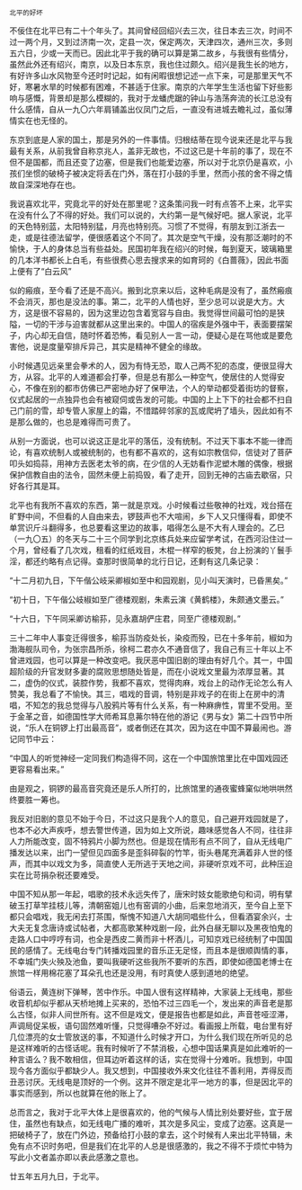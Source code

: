     北平的好坏 

   不佞住在北平已有二十个年头了。其间曾经回绍兴去三次，往日本去三次，时间不过一两个月，又到过济南一次，定县一次，保定两次，天津四次，通州三次，多则五六日，少或一天而已。因此北平于我的确可以算是第二故乡，与我很有些情分，虽然此外还有绍兴，南京，以及日本东京，我也住过颇久。绍兴是我生长的地方，有好许多山水风物至今还时时记起，如有闲暇很想记述一点下来，可是那里天气不好，寒暑水旱的时候都有困难，不甚适于住家。南京的六年学生生活也留下好些影响与感慨，背景却是那么模糊的，我对于龙蟠虎踞的钟山与浩荡奔流的长江总没有什么感情，自从一九〇六年肩铺盖出仪凤门之后，一直没有进城去瞻礼过，虽似薄情实在也无怪的。

   东京到底是人家的国土，那是另外的一件事情。归根结蒂在现今说来还是北平与我最有关系，从前我曾自称京兆人，盖非无故也，不过这已是十年前的事了，现在不但不是国都，而且还变了边塞，但是我们也能爱边塞，所以对于北京仍是喜欢，小孩们坐惯的破椅子被决定将丢在门外，落在打小鼓的手里，然而小孩的舍不得之情故自深深地存在也。

   我说喜欢北平，究竟北平的好处在那里呢？这条策问我一时有点答不上来，北平实在没有什么了不得的好处。我们可以说的，大约第一是气候好吧。据人家说，北平的天色特别蓝，太阳特别猛，月亮也特别亮。习惯了不觉得，有朋友到江浙去一走，或是往德法留学，便很感着这个不同了。其次是空气干燥，没有那泛潮时的不愉快，于人的身体总当有些益处。民国初年我在绍兴的时候，每到夏天，玻璃箱里的几本洋书都长上白毛，有些很费心思去搜求来的如育珂的《白蔷薇》，因此书面上便有了“白云风”

   似的瘢痕，至今看了还是不高兴。搬到北京来以后，这种毛病是没有了，虽然瘢痕不会消灭，那也是没法的事。第二，北平的人情也好，至少总可以说是大方。大方，这是很不容易的，因为这里边包含着宽容与自由。我觉得世间最可怕的是狭隘，一切的干涉与迫害就都从这里出来的。中国人的宿疾是外强中干，表面要摆架子，内心却无自信，随时怀着恐怖，看见别人一言一动，便疑心是在骂他或是要危害他，说是度量窄排斥异己，其实是精神不健全的缘故。

   小时候遇见远亲里会拳术的人，因为有恃无恐，取人己两不犯的态度，便很显得大方，从容。北平的人难道都会打拳，但是总有那么一种空气，使居住的人觉得安心，不像在别的都市仿佛已严密地办好了保甲法，个人的举动都受着街坊的督察，仪式起居的一点独异也会有被窥伺或告发的可能。中国的上上下下的社会都不扫自己门前的雪，却专管人家屋上的霜，不惜踏碎邻家的瓦或爬坍了墙头，因此如有不是那么做的，也总是难得而可贵了。

   从别一方面说，也可以说这正是北平的落伍，没有统制。不过天下事本不能一律而论，有喜欢统制人或被统制的，也有都不喜欢的，这有如宗教信仰，信徒对了菩萨叩头如捣蒜，用神方去医老太爷的病，在少信的人无妨看作泥塑木雕的偶像，根据保护信教自由的法令，固然未便上前捣毁，看了走开，回到无神的古庙去歇宿，只好各行其是耳。

   北平也有我所不喜欢的东西，第一就是京戏。小时候看过些敬神的社戏，戏台搭在旷野中间，不但看的人自由来去，锣鼓声也不大喧闹，乡下人又只懂得看，即使不单赏识斤斗翻得多，也总要看这里边的故事，唱得怎么是不大有人理会的。乙巳（一九〇五）的冬天与二十三个同学到北京练兵处来应留学考试，在西河沿住过一个月，曾经看了几次戏，租看的红纸戏目，木棍一样窄的板凳，台上扮演的丫鬟手淫，都还约略有点记得。查那时很简单的北行日记，还剩有这几条记录：

   “十二月初九日，下午偕公岐采卿椒如至中和园观剧，见小叫天演时，已昏黑矣。”

   “初十日，下午偕公岐椒如至广德楼观剧，朱素云演《黄鹤楼》，朱颇通文墨云。”

   “十六日，下午同采卿访榆荪，见永嘉胡俨庄君，同至广德楼观剧。”

   三十二年中人事变迁得很多，榆荪当防疫处长，染疫而殁，已在十多年前，椒如为渤海舰队司令，为张宗昌所杀，徐柯二君亦久不通音信了，我自己有三十年以上不曾进戏园，也可以算是一种改变吧。我厌恶中国旧剧的理由有好几个。其一，中国超阶级的升官发财多妻的腐败思想随处皆是，而在小说戏文里最为浓厚显著。其二，虚伪的仪式，装腔作势，我都不喜欢，觉得肉麻，戏台上的动作无论怎么有人赞美，我总看了不愉快。其三，唱戏的音调，特别是非戏子的在街上在房中的清唱，不知怎的我总觉得与八股鸦片等有什么关系，有一种麻痹性，胃里不受用。至于金革之音，如德国性学大师希耳息茀尔特在他的游记《男与女》第二十四节中所说，“乐人在铜锣上打出最高音”，或者倒还在其次，因为这在中国不算最闹也。游记同节中云：

   “中国人的听觉神经一定同我们构造得不同，这在一个中国旅馆里比在中国戏园还更容易看出来。”

   由是观之，铜锣的最高音究竟还是乐人所打的，比旅馆里的通夜蜜蜂窠似地哄哄然终要胜一筹也。

   我反对旧剧的意见不始于今日，不过这只是我个人的意见，自己避开戏园就是了，也本不必大声疾呼，想去警世传道，因为如上文所说，趣味感觉各人不同，往往非人力所能改变，固不特鸦片小脚为然也。但是现在情形有点不同了，自从无线电广播发达以来，出门一望但见四面多是歪斜碎裂的竹竿，街头巷尾充满着非人世的怪声，而其中以戏文为多，简直使人无所逃于天地之间，非硬听京戏不可，此种压迫实在比苛捐杂税还要难受。

   中国不知从那一年起，唱歌的技术永远失传了，唐宋时妓女能歌绝句和词，明有擘破玉打草竿挂枝儿等，清朝窑姐儿也有窑调的小曲，后来忽地消灭，至今自上至下都只会唱戏，我无闲去打茶围，惭愧不知道八大胡同唱些什么，但看酒宴余兴，士大夫无复念唐诗或试帖者，大都高歌某种戏剧一段，此外白昼无聊以及黑夜怕鬼的走路人口中哼哼有词，也全是西皮二黄而非十杯酒儿，可知京戏已经统制了中国国民的感情了。无线电台专门转播戏园里的音乐正无足怪，而且本是很顺舆情的事，不幸城门失火殃及池鱼，要叫我硬听这些我所不要听的东西，即使如德国老博士在旅馆一样用棉花塞了耳朵孔也还是没用，有时真使人感到道地的绝望。

   俗语云，黄连树下弹琴，苦中作乐。中国人很有这样精神，大家装上无线电，那些收音机却似乎都从天桥地摊上买来的，恐怕不过三四毛一个，发出来的声音老是那么古怪，似非人间世所有。这不但是戏文，便是报告也都是如此，声音苍哑涩滞，声调局促呆板，语句固然难听懂，只觉得嘈杂不好过。看画报上所载，电台里有好几位漂亮的女士管放送的事，不知道什么时候才开口，为什么我们现在所听见的总是这样难听的古怪话呢。我有时候听了不禁消极，心想中国话果真是如此难听的一种言语么？我不敢相信，但耳边听着这样的话，实在觉得十分难听。我想到，中国现今各方面似乎都缺少人。我又想到，中国接收外来文化往往不善利用，弄得反而丑恶讨厌。无线电是顶好的一个例。这并不限定是北平一地方的事，但是因北平的事实而感到，所以也就算在他的账上了。

   总而言之，我对于北平大体上是很喜欢的，他的气候与人情比别处要好些，宜于居住，虽然也有缺点，如无线电广播的难听，其次是多风尘，变成了边塞。这真是一把破椅子了，放在门外边，预备给打小鼓的拿去，这个时候有人来出北平特辑，未免有点不识时务吧，但是我们在北平的人总是很感激的，我之不得不于烦忙中特为写此小文者盖亦即以表此感激之意也。

   廿五年五月九日，于北平。

